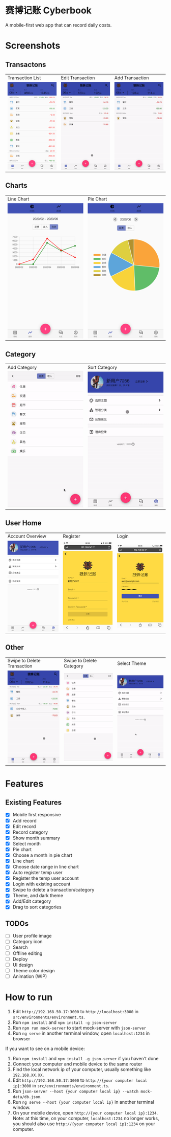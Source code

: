 # 赛博记账 Cyberbook

A mobile-first web app that can record daily costs.

# Screenshots

## Transactons

<table>
  <tr>
    <td>Transaction List</td>
     <td>Edit Transaction</td>
     <td>Add Transaction</td>
  </tr>
  <tr>
    <td><img src="./readme-assets/transaction-list.PNG" width=270 ></td>
    <td><img src="./readme-assets/edit-transaction.gif" width=270 ></td>
    <td><img src="./readme-assets/add-transaction.gif" width=270 ></td>
  </tr>
 </table>

## Charts

<table>
  <tr>
    <td>Line Chart</td>
     <td>Pie Chart</td>
  </tr>
  <tr>
    <td><img src="./readme-assets/line-chart.PNG" width=270 ></td>
    <td><img src="./readme-assets/pie-chart.PNG" width=270 ></td>
  </tr>
 </table>

## Category

<table>
  <tr>
    <td>Add Category</td>
    <td>Sort Category</td>
  </tr>
  <tr>
    <td><img src="./readme-assets/add-category.gif" width=270 ></td>
    <td><img src="./readme-assets/sort-category.gif" width=270 ></td>
  </tr>
 </table>

## User Home

<table>
  <tr>
    <td>Account Overview</td>
    <td>Register</td>
    <td>Login</td>
  </tr>
  <tr>
    <td><img src="./readme-assets/account.PNG" width=270 ></td>
    <td><img src="./readme-assets/register.PNG" width=270 ></td>
    <td><img src="./readme-assets/login.PNG" width=270 ></td>
  </tr>
 </table>

## Other

<table>
  <tr>
    <td>Swipe to Delete Transaction</td>
    <td>Swipe to Delete Category</td>
    <td>Select Theme</td>
  </tr>
  <tr>
    <td><img src="./readme-assets/swipe-to-delete.gif" width=270 ></td>
    <td><img src="./readme-assets/swipe-to-delete-category.gif" width=270 ></td>
    <td><img src="./readme-assets/select-theme.gif" width=270 ></td>
  </tr>
 </table>

# Features

## Existing Features

- [x] Mobile first responsive
- [x] Add record
- [x] Edit record
- [x] Record category
- [x] Show month summary
- [x] Select month
- [x] Pie chart
- [x] Choose a month in pie chart
- [x] Line chart
- [x] Choose date range in line chart
- [x] Auto register temp user
- [x] Register the temp user account
- [x] Login with existing account
- [x] Swipe to delete a transaction/category
- [x] Theme, and dark theme
- [x] Add/Edit category
- [x] Drag to sort categories

## TODOs

- [ ] User profile image
- [ ] Category icon
- [ ] Search
- [ ] Offline editing
- [ ] Deploy
- [ ] UI design
- [ ] Theme color design
- [ ] Animation (WIP)

# How to run

1. Edit `http://192.168.50.17:3000` to `http://localhost:3000` in `src/environments/environment.ts`.
2. Run `npm install` and `npm install -g json-server`
3. Run `npm run mock-server` to start mock-server with `json-server`
4. Run `ng serve` in another terminal window, open `localhost:1234` in browser

If you want to see on a mobile device:

1. Run `npm install` and `npm install -g json-server` if you haven't done
2. Connect your computer and mobile device to the same router
3. Find the local network ip of your computer, usually something like `192.168.XX.XX`.
4. Edit `http://192.168.50.17:3000` to `http://{your computer local ip}:3000` in `src/environments/environment.ts`.
5. Run `json-server --host {your computer local ip} --watch mock-data/db.json`.
6. Run `ng serve --host {your computer local ip}` in another terminal window.
7. On your mobile device, open `http://{your computer local ip}:1234`. Note: at this time, on your computer, `localhost:1234` no longer works, you should also use `http://{your computer local ip}:1234` on your computer.

